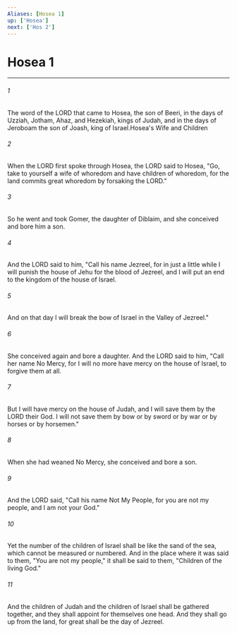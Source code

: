 ```yaml
---
Aliases: [Hosea 1]
up: ['Hosea']
next: ['Hos 2']
---
```

# Hosea 1
***



###### 1 
The word of the LORD that came to Hosea, the son of Beeri, in the days of Uzziah, Jotham, Ahaz, and Hezekiah, kings of Judah, and in the days of Jeroboam the son of Joash, king of Israel.Hosea's Wife and Children 

###### 2 
When the LORD first spoke through Hosea, the LORD said to Hosea, "Go, take to yourself a wife of whoredom and have children of whoredom, for the land commits great whoredom by forsaking the LORD." 

###### 3 
So he went and took Gomer, the daughter of Diblaim, and she conceived and bore him a son. 

###### 4 
And the LORD said to him, "Call his name Jezreel, for in just a little while I will punish the house of Jehu for the blood of Jezreel, and I will put an end to the kingdom of the house of Israel. 

###### 5 
And on that day I will break the bow of Israel in the Valley of Jezreel." 

###### 6 
She conceived again and bore a daughter. And the LORD said to him, "Call her name No Mercy, for I will no more have mercy on the house of Israel, to forgive them at all. 

###### 7 
But I will have mercy on the house of Judah, and I will save them by the LORD their God. I will not save them by bow or by sword or by war or by horses or by horsemen." 

###### 8 
When she had weaned No Mercy, she conceived and bore a son. 

###### 9 
And the LORD said, "Call his name Not My People, for you are not my people, and I am not your God." 

###### 10 
Yet the number of the children of Israel shall be like the sand of the sea, which cannot be measured or numbered. And in the place where it was said to them, "You are not my people," it shall be said to them, "Children of the living God." 

###### 11 
And the children of Judah and the children of Israel shall be gathered together, and they shall appoint for themselves one head. And they shall go up from the land, for great shall be the day of Jezreel.
